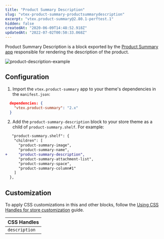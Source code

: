 ```yaml
---
title: "Product Summary Description"
slug: "vtex-product-summary-productsummarydescription"
excerpt: "vtex.product-summary@2.80.1-perftest.1"
hidden: false
createdAt: "2020-06-09T14:48:52.918Z"
updatedAt: "2022-07-02T00:50:33.068Z"
---
```

Product Summary Description is a block exported by the [Product Summary app](https://developers.vtex.com/vtex-developer-docs/docs/vtex-product-summary) responsible for rendering the description of the product.

![product-description-example](https://raw.githubusercontent.com/vtexdocs/dev-portal-content/main/images/vtex-product-summary-productsummarydescription-0.png)
## Configuration

1. Import the `vtex.product-summary` app to your theme's dependencies in the `manifest.json`:

```json
  dependencies: {
    "vtex.product-summary": "2.x"
  }
```

2. Add the `product-summary-description` block to your store theme as a child of `product-summary.shelf`. For example:

```diff
   "product-summary.shelf": {
    "children": [
      "product-summary-image",
      "product-summary-name",
+     "product-summary-description",
      "product-summary-attachment-list",
      "product-summary-space",
      "product-summary-column#1"
    ]
  },
```

## Customization

To apply CSS customizations in this and other blocks, follow the [Using CSS Handles for store customization](https://developers.vtex.com/vtex-developer-docs/docs/vtex-io-documentation-using-css-handles-for-store-customization) guide.

| CSS Handles        |
| ------------------ |
| `description` |
